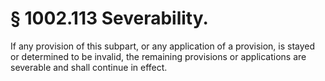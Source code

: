 # § 1002.113   Severability.

If any provision of this subpart, or any application of a provision, is stayed or determined to be invalid, the remaining provisions or applications are severable and shall continue in effect.






